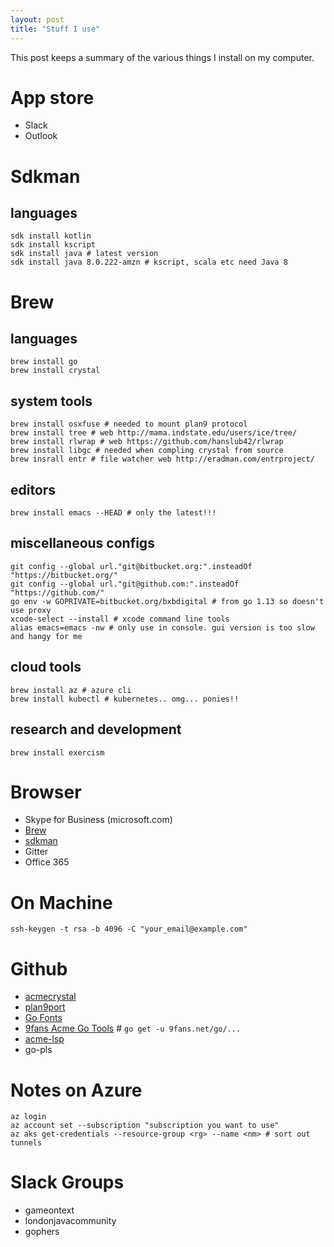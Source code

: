 ```yaml
---
layout: post
title: "Stuff I use"
---
```


This post keeps a summary of the various
things I install on my computer.

# App store

+ Slack
+ Outlook

# Sdkman

## languages

```
sdk install kotlin 
sdk install kscript
sdk install java # latest version
sdk install java 8.0.222-amzn # kscript, scala etc need Java 8
```

# Brew

## languages

```
brew install go
brew install crystal
```

## system tools

```
brew install osxfuse # needed to mount plan9 protocol
brew install tree # web http://mama.indstate.edu/users/ice/tree/
brew install rlwrap # web https://github.com/hanslub42/rlwrap
brew install libgc # needed when compling crystal from source
brew insrall entr # file watcher web http://eradman.com/entrproject/
``` 

## editors

```
brew install emacs --HEAD # only the latest!!!
```

## miscellaneous configs

```
git config --global url."git@bitbucket.org:".insteadOf "https://bitbucket.org/"
git config --global url."git@github.com:".insteadOf "https://github.com/"
go env -w GOPRIVATE=bitbucket.org/bxbdigital # from go 1.13 so doesn't use proxy
xcode-select --install # xcode command line tools
alias emacs=emacs -nw # only use in console. gui version is too slow and hangy for me
```

## cloud tools

```
brew install az # azure cli
brew install kubectl # kubernetes.. omg... ponies!!
```

## research and development

```
brew install exercism
```

# Browser

+ Skype for Business (microsoft.com)
+ [Brew](https://brew.sh)
+ [sdkman](https://sdkman.io)
+ Gitter
+ Office 365

# On Machine

```
ssh-keygen -t rsa -b 4096 -C "your_email@example.com"
```


# Github

+ [acmecrystal](https://github.com/ilanpillemer/acmecrystal)
+ [plan9port](https://github.com/9fans/plan9port)
+ [Go Fonts](https://go.googlesource.com/image)
+ [9fans Acme Go Tools](https://github.com/9fans/go) # `go get -u 9fans.net/go/...`
+ [acme-lsp](https://github.com/fhs/acme-lsp)
+ go-pls
# Notes on Azure

```
az login
az account set --subscription "subscription you want to use"
az aks get-credentials --resource-group <rg> --name <nm> # sort out tunnels

```

# Slack Groups

+ gameontext
+ londonjavacommunity
+ gophers









